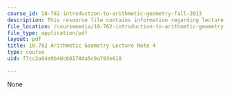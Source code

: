 ```yaml
---
course_id: 18-782-introduction-to-arithmetic-geometry-fall-2013
description: This resource file contains information regarding lecture note 4.
file_location: /coursemedia/18-782-introduction-to-arithmetic-geometry-fall-2013/f7cc2a94e9b4dc60178da5c0a793e610_MIT18_782F13_lec4.pdf
file_type: application/pdf
layout: pdf
title: 18.782 Arithmetic Geometry Lecture Note 4
type: course
uid: f7cc2a94e9b4dc60178da5c0a793e610

---
```

None